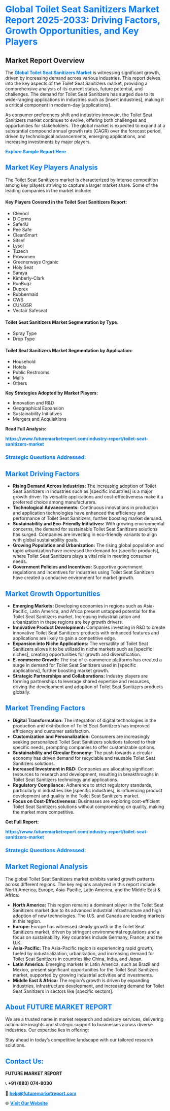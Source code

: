 <h1 style="color: #007BFF;">Global Toilet Seat Sanitizers Market Report 2025-2033: Driving Factors, Growth Opportunities, and Key Players</h1>

<section id="overview">
<h2>Market Report Overview</h2>
<p>The <a href="https://www.futuremarketreport.com/industry-report/toilet-seat-sanitizers-market" style="color: #007BFF; text-decoration: none;"><strong>Global Toilet Seat Sanitizers Market</strong></a> is witnessing significant growth, driven by increasing demand across various industries. This report delves into the key aspects of the Toilet Seat Sanitizers market, providing a comprehensive analysis of its current status, future potential, and challenges. The demand for Toilet Seat Sanitizers has surged due to its wide-ranging applications in industries such as [insert industries], making it a critical component in modern-day [applications].</p>
<p>As consumer preferences shift and industries innovate, the Toilet Seat Sanitizers market continues to evolve, offering both challenges and opportunities for stakeholders. The global market is expected to expand at a substantial compound annual growth rate (CAGR) over the forecast period, driven by technological advancements, emerging applications, and increasing investments by major players.</p>
</section>

<section id="overview">
<p><a href="https://www.futuremarketreport.com/request-sample/reportId=59446" style="color: #007BFF; text-decoration: none;"><strong>Explore Sample Report Here</strong></a></p>
</section>

<section id="key-players">
<h2 style="color: #007BFF;">Market Key Players Analysis</h2>
<p>The Toilet Seat Sanitizers market is characterized by intense competition among key players striving to capture a larger market share. Some of the leading companies in the market include:</p>
<h4>Key Players Covered in the Toilet Seat Sanitizers Report:</h4>
<ul><li>Cleenol</li><li>D Germs</li><li>Safe4U</li><li>Pee Safe</li><li>CleanSmart</li><li>Sitsef</li><li>Lysol</li><li>Tuzech</li><li>Prowomen</li><li>Greenerways Organic</li><li>Holy Seat</li><li>Saraya</li><li>Kimberly-Clark</li><li>RunBugz</li><li>Duprex</li><li>Rubbermaid</li><li>CWS</li><li>CUNGSR</li><li>Vectair Safeseat</li></ul>
<h4>Toilet Seat Sanitizers Market Segmentation by Type:</h4>
<ul><li>Spray Type</li><li>Drop Type</li></ul>

<h4>Toilet Seat Sanitizers Market Segmentation by Application:</h4>
<ul><li>Household</li><li>Hotels</li><li>Public Restrooms</li><li>Malls</li><li>Others</li></ul>
<p><strong>Key Strategies Adopted by Market Players:</strong></p>
<ul>
<li>Innovation and R&D</li>
<li>Geographical Expansion</li>
<li>Sustainability Initiatives</li>
<li>Mergers and Acquisitions</li>
</ul>
</section>

<section>
<p><strong>Read Full Analysis: </strong></p><a href="https://www.futuremarketreport.com/industry-report/toilet-seat-sanitizers-market" style="color: #007BFF; text-decoration: none;"><strong>https://www.futuremarketreport.com/industry-report/toilet-seat-sanitizers-market</strong></a>
<h3 style="color: #007BFF;">Strategic Questions Addressed:</h3>
</section>

<section id="driving-factors">
<h2 style="color: #007BFF;">Market Driving Factors</h2>
<ul>
<li><strong>Rising Demand Across Industries:</strong> The increasing adoption of Toilet Seat Sanitizers in industries such as [specific industries] is a major growth driver. Its versatile applications and cost-effectiveness make it a preferred choice among manufacturers.</li>
<li><strong>Technological Advancements:</strong> Continuous innovations in production and application technologies have enhanced the efficiency and performance of Toilet Seat Sanitizers, further boosting market demand.</li>
<li><strong>Sustainability and Eco-Friendly Initiatives:</strong> With growing environmental concerns, the demand for sustainable Toilet Seat Sanitizers solutions has surged. Companies are investing in eco-friendly variants to align with global sustainability goals.</li>
<li><strong>Growing Population and Urbanization:</strong> The rising global population and rapid urbanization have increased the demand for [specific products], where Toilet Seat Sanitizers plays a vital role in meeting consumer needs.</li>
<li><strong>Government Policies and Incentives:</strong> Supportive government regulations and incentives for industries using Toilet Seat Sanitizers have created a conducive environment for market growth.</li>
</ul>
</section>

<section id="growth-opportunities">
<h2 style="color: #007BFF;">Market Growth Opportunities</h2>
<ul>
<li><strong>Emerging Markets:</strong> Developing economies in regions such as Asia-Pacific, Latin America, and Africa present untapped potential for the Toilet Seat Sanitizers market. Increasing industrialization and urbanization in these regions are key growth drivers.</li>
<li><strong>Innovative Product Development:</strong> Companies investing in R&D to create innovative Toilet Seat Sanitizers products with enhanced features and applications are likely to gain a competitive edge.</li>
<li><strong>Expansion into Niche Applications:</strong> The versatility of Toilet Seat Sanitizers allows it to be utilized in niche markets such as [specific niches], creating opportunities for growth and diversification.</li>
<li><strong>E-commerce Growth:</strong> The rise of e-commerce platforms has created a surge in demand for Toilet Seat Sanitizers used in [specific applications], further boosting market growth.</li>
<li><strong>Strategic Partnerships and Collaborations:</strong> Industry players are forming partnerships to leverage shared expertise and resources, driving the development and adoption of Toilet Seat Sanitizers products globally.</li>
</ul>
</section>

<section id="trending-factors">
<h2 style="color: #007BFF;">Market Trending Factors</h2>
<ul>
<li><strong>Digital Transformation:</strong> The integration of digital technologies in the production and distribution of Toilet Seat Sanitizers has improved efficiency and customer satisfaction.</li>
<li><strong>Customization and Personalization:</strong> Consumers are increasingly seeking personalized Toilet Seat Sanitizers solutions tailored to their specific needs, prompting companies to offer customizable options.</li>
<li><strong>Sustainability and Circular Economy:</strong> The push towards a circular economy has driven demand for recyclable and reusable Toilet Seat Sanitizers solutions.</li>
<li><strong>Increased Investment in R&D:</strong> Companies are allocating significant resources to research and development, resulting in breakthroughs in Toilet Seat Sanitizers technology and applications.</li>
<li><strong>Regulatory Compliance:</strong> Adherence to strict regulatory standards, particularly in industries like [specific industries], is influencing product development and quality in the Toilet Seat Sanitizers market.</li>
<li><strong>Focus on Cost-Effectiveness:</strong> Businesses are exploring cost-efficient Toilet Seat Sanitizers solutions without compromising on quality, making the market more competitive.</li>
</ul>
</section>

<section>
<p><strong>Get Full Report: </strong></p><a href="https://www.futuremarketreport.com/industry-report/toilet-seat-sanitizers-market" style="color: #007BFF; text-decoration: none;"><strong>https://www.futuremarketreport.com/industry-report/toilet-seat-sanitizers-market</strong></a>
<h3 style="color: #007BFF;">Strategic Questions Addressed:</h3>
</section>


<section id="regional-analysis">
<h2 style="color: #007BFF;">Market Regional Analysis</h2>
<p>The global Toilet Seat Sanitizers market exhibits varied growth patterns across different regions. The key regions analyzed in this report include North America, Europe, Asia-Pacific, Latin America, and the Middle East & Africa:</p>
<ul>
<li><strong>North America:</strong> This region remains a dominant player in the Toilet Seat Sanitizers market due to its advanced industrial infrastructure and high adoption of new technologies. The U.S. and Canada are leading markets in this region.</li>
<li><strong>Europe:</strong> Europe has witnessed steady growth in the Toilet Seat Sanitizers market, driven by stringent environmental regulations and a focus on sustainability. Key countries include Germany, France, and the U.K.</li>
<li><strong>Asia-Pacific:</strong> The Asia-Pacific region is experiencing rapid growth, fueled by industrialization, urbanization, and increasing demand for Toilet Seat Sanitizers in countries like China, India, and Japan.</li>
<li><strong>Latin America:</strong> Emerging markets in Latin America, such as Brazil and Mexico, present significant opportunities for the Toilet Seat Sanitizers market, supported by growing industrial activities and investments.</li>
<li><strong>Middle East & Africa:</strong> The region’s growth is driven by expanding industries, infrastructure development, and increasing demand for Toilet Seat Sanitizers in sectors like [specific sectors].</li>
</ul>
</section>

<footer>
<h2 style="color: #007BFF;">About FUTURE MARKET REPORT</h2>
<p>We are a trusted name in market research and advisory services, delivering actionable insights and strategic support to businesses across diverse industries. Our expertise lies in offering:</p>

<p>Stay ahead in today’s competitive landscape with our tailored research solutions.</p>

<h2 style="color: #007BFF;">Contact Us:</h2>
<p><strong>FUTURE MARKET REPORT</strong></p>
<p>📞 <strong>+91 (883) 074-8030</strong></p>
<p>📧 <strong><a href="mailto:help@futuremarketreport.com" style="color: #007BFF;">help@futuremarketreport.com</a></strong></p>
<p>🌐 <strong><a href="https://www.futuremarketreport.com/" style="color: #007BFF;">Visit Our Website</a></strong></p>
</footer>